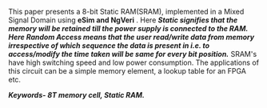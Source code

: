 This paper presents a 8-bit Static RAM(SRAM), implemented in a Mixed Signal Domain using **eSim and NgVeri** . Here **_Static signifies that the memory will be retained till the power supply is connected to the RAM. Here Random Access means that the user read/write data from memory irrespective of which sequence the data is present in i.e. to access/modify the time taken will be same for every bit position._** SRAM's have high switching speed and low power consumption.  The applications of this circuit can be a simple memory element, a lookup table for an FPGA etc.

**_Keywords- 8T memory cell, Static RAM._**
